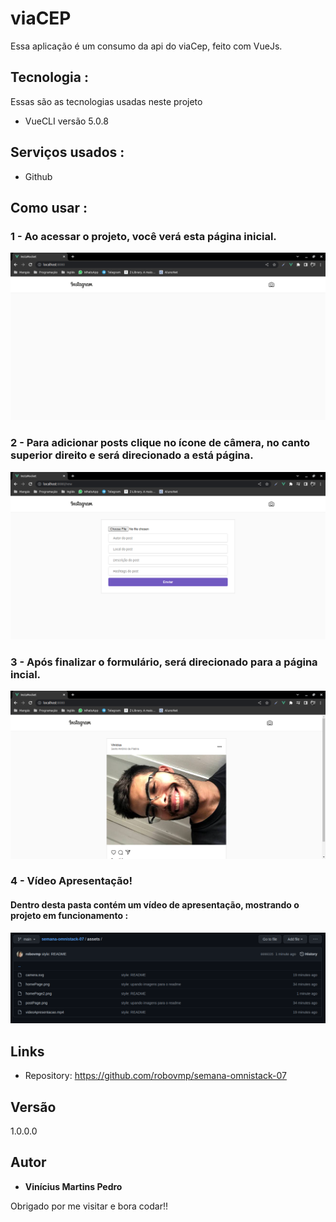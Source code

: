 
# viaCEP

Essa aplicação é um consumo da api do viaCep, feito com VueJs.

## Tecnologia :

Essas são as tecnologias usadas neste projeto

* VueCLI versão 5.0.8

## Serviços usados :

* Github

## Como usar :

### 1 - Ao acessar o projeto, você verá esta página inicial.

![Pagina Inicial](https://github.com/robovmp/semana-omnistack-07/blob/main/assets/homePage2.png)

### 2 - Para adicionar posts clique no ícone de câmera, no canto superior direito e será direcionado a está página.

![Post](https://github.com/robovmp/semana-omnistack-07/blob/main/assets/postPage.png)
### 3 - Após finalizar o formulário, será direcionado para a página incial.

![Pagina Inicial](https://github.com/robovmp/semana-omnistack-07/blob/main/assets/homePage.png)

### 4 - Vídeo Apresentação!
#### Dentro desta pasta contém um vídeo de apresentação, mostrando o projeto em funcionamento :

![video](https://github.com/robovmp/semana-omnistack-07/blob/main/assets/videoAssets.png)


## Links
  - Repository: https://github.com/robovmp/semana-omnistack-07

  ## Versão

  1.0.0.0


  ## Autor

  * **Vinícius Martins Pedro** 

  Obrigado por me visitar e bora codar!!
